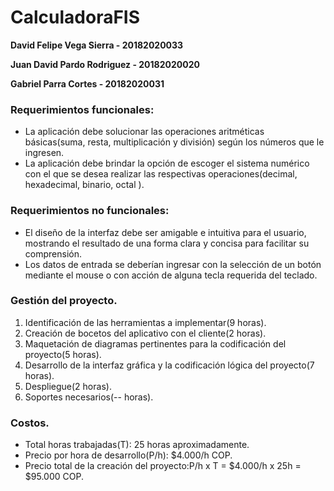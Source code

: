 # CalculadoraFIS

**David Felipe Vega Sierra - 20182020033**

**Juan David Pardo Rodriguez - 20182020020**

**Gabriel Parra Cortes - 20182020031**

### Requerimientos funcionales: 

- La aplicación debe solucionar las operaciones aritméticas básicas(suma, resta, multiplicación y división) según los números que le ingresen.
- La aplicación debe brindar la opción de escoger el sistema numérico con el que se desea realizar las respectivas operaciones(decimal, hexadecimal, binario, octal ).

### Requerimientos no funcionales:

- El diseño de la interfaz debe ser amigable e intuitiva para el usuario, mostrando el resultado de una forma clara y concisa para facilitar su comprensión.
- Los datos de entrada se deberían ingresar con la selección de un botón mediante el mouse o con acción de alguna tecla requerida del teclado.

### Gestión del proyecto.

1. Identificación de las herramientas a implementar(9 horas).
2. Creación de bocetos del aplicativo con el cliente(2 horas).
3. Maquetación de diagramas pertinentes para la codificación del proyecto(5 horas).
4. Desarrollo de la interfaz gráfica y la codificación lógica del proyecto(7 horas). 
5. Despliegue(2 horas).
6. Soportes necesarios(-- horas).

### Costos.

- Total horas trabajadas(T): 25 horas aproximadamente.
- Precio por hora de desarrollo(P/h): $4.000/h COP.
- Precio total de la creación del proyecto:P/h x T =  $4.000/h x 25h = $95.000 COP.